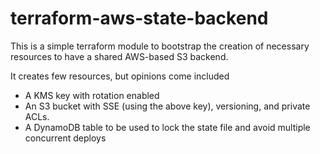 # terraform-aws-state-backend

This is a simple terraform module to bootstrap the creation of necessary resources to have a shared AWS-based S3 backend. 

It creates few resources, but opinions come included
* A KMS key with rotation enabled
* An S3 bucket with SSE (using the above key), versioning, and private ACLs.
* A DynamoDB table to be used to lock the state file and avoid multiple concurrent deploys



